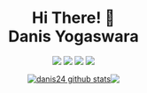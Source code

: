 <h1 align=center> Hi There! 👋 </br> Danis Yogaswara</h1>
<p align=center>
  <img src="https://img.shields.io/discord/980034204236668958?style=flat" />
  <img src="https://img.shields.io/github/followers/rietzche?style=flat" />
  <a href="https://github.com/sponsors/danis24"><img src="https://img.shields.io/static/v1?label=Sponsor%20danis24&message=%E2%9D%A4&logo=GitHub" /></a>
  <img src="https://visitor-badge.laobi.icu/badge?page_id=danis24.danis24" />
</p>
<!--
**danis24/danis24** is a ✨ _special_ ✨ repository because its `README.md` (this file) appears on your GitHub profile.

Here are some ideas to get you started:

- 🔭 I’m currently working on ...
- 🌱 I’m currently learning ...
- 👯 I’m looking to collaborate on ...
- 🤔 I’m looking for help with ...
- 💬 Ask me about ...
- 📫 How to reach me: ...
- 😄 Pronouns: ...
- ⚡ Fun fact: ...
-->

<!-- ![](https://github.com/danis24/danis24/blob/main/header.png) -->

<p align=center>
<a href="https://github.com/danis24"><img align="center" src="https://github-readme-stats.vercel.app/api?username=danis24&show_icons=true&theme=nord&hide_border=true&hide_title=true&count_private=true&include_all_commits=true&show_owner=true" alt="danis24 github stats" /></a><a href="https://github.com/danis24"><img align="center" src="https://github-readme-stats.vercel.app/api/top-langs/?username=danis24&layout=compact&theme=nord&hide_border=true&hide=CSS,HTML,Blade&count_private=true&langs_count=6" /></a>
</p>
